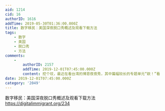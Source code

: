 ```yaml
---
aid: 1214
cid: 16
authorID: 1616
addTime: 2019-05-30T01:36:00.000Z
title: 数字移民：美国深夜脱口秀概述及观看下载方法
tags:
    - 数字
    - 美国
    - 脱口秀
    - 方法
comments:
    -
        authorID: 2157
        addTime: 2019-12-01T07:45:00.000Z
        content: 挖个坟，最近在看台湾的博恩夜夜秀，其中篇幅较长的专题单元“欸！”看起来很有潜力。
date: 2019-12-01T07:45:00.000Z
category: '2049'
---
```


数字移民：美国深夜脱口秀概述及观看下载方法 https://digitalimmigrant.org/234
